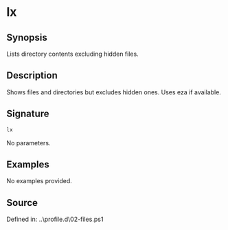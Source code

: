 # lx

## Synopsis

Lists directory contents excluding hidden files.

## Description

Shows files and directories but excludes hidden ones. Uses eza if available.

## Signature

```powershell
lx
```

No parameters.

## Examples

No examples provided.

## Source

Defined in: ..\profile.d\02-files.ps1
